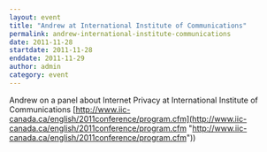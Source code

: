 ```yaml
---
layout: event
title: "Andrew at International Institute of Communications"
permalink: andrew-international-institute-communications
date: 2011-11-28
startdate: 2011-11-28
enddate: 2011-11-29
author: admin
category: event
---
```


Andrew on a panel about Internet Privacy at International Institute of Communications [http://www.iic-canada.ca/english/2011conference/program.cfm](http://www.iic-canada.ca/english/2011conference/program.cfm "http://www.iic-canada.ca/english/2011conference/program.cfm"))


